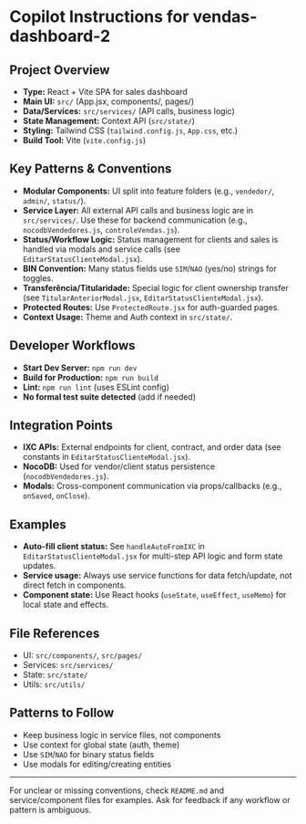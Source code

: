 # Copilot Instructions for vendas-dashboard-2

## Project Overview
- **Type:** React + Vite SPA for sales dashboard
- **Main UI:** `src/` (App.jsx, components/, pages/)
- **Data/Services:** `src/services/` (API calls, business logic)
- **State Management:** Context API (`src/state/`)
- **Styling:** Tailwind CSS (`tailwind.config.js`, `App.css`, etc.)
- **Build Tool:** Vite (`vite.config.js`)

## Key Patterns & Conventions
- **Modular Components:** UI split into feature folders (e.g., `vendedor/`, `admin/`, `status/`).
- **Service Layer:** All external API calls and business logic are in `src/services/`. Use these for backend communication (e.g., `nocodbVendedores.js`, `controleVendas.js`).
- **Status/Workflow Logic:** Status management for clients and sales is handled via modals and service calls (see `EditarStatusClienteModal.jsx`).
- **BIN Convention:** Many status fields use `SIM`/`NAO` (yes/no) strings for toggles.
- **Transferência/Titularidade:** Special logic for client ownership transfer (see `TitularAnteriorModal.jsx`, `EditarStatusClienteModal.jsx`).
- **Protected Routes:** Use `ProtectedRoute.jsx` for auth-guarded pages.
- **Context Usage:** Theme and Auth context in `src/state/`.

## Developer Workflows
- **Start Dev Server:** `npm run dev`
- **Build for Production:** `npm run build`
- **Lint:** `npm run lint` (uses ESLint config)
- **No formal test suite detected** (add if needed)

## Integration Points
- **IXC APIs:** External endpoints for client, contract, and order data (see constants in `EditarStatusClienteModal.jsx`).
- **NocoDB:** Used for vendor/client status persistence (`nocodbVendedores.js`).
- **Modals:** Cross-component communication via props/callbacks (e.g., `onSaved`, `onClose`).

## Examples
- **Auto-fill client status:** See `handleAutoFromIXC` in `EditarStatusClienteModal.jsx` for multi-step API logic and form state updates.
- **Service usage:** Always use service functions for data fetch/update, not direct fetch in components.
- **Component state:** Use React hooks (`useState`, `useEffect`, `useMemo`) for local state and effects.

## File References
- UI: `src/components/`, `src/pages/`
- Services: `src/services/`
- State: `src/state/`
- Utils: `src/utils/`

## Patterns to Follow
- Keep business logic in service files, not components
- Use context for global state (auth, theme)
- Use `SIM`/`NAO` for binary status fields
- Use modals for editing/creating entities

---
For unclear or missing conventions, check `README.md` and service/component files for examples. Ask for feedback if any workflow or pattern is ambiguous.
